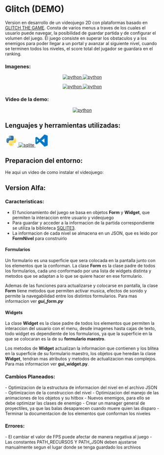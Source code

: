 <h1 align="left">Glitch (DEMO)</h1>

Version en desarrollo de un videojuego 2D con plataformas basado en [GLITCH THE GAME](http://www.glitchthegame.com). Consta de varios menus a traves de los cuales el usuario puede navegar, la posibilidad de guardar partida y de configurar el volumen del juego.
El juego consiste en superar los obstaculos y a los enemigos para poder llegar a un portal y avanzar al siguiente nivel, cuando se terminen todos los niveles, el score total del jugador se guardara en el ranking.

<h3 align="left">Imagenes:</h3>
<p align="center"> <a href="https://cdn.discordapp.com/attachments/1036152912600121356/1051553422563872919/image.png" target="_blank" rel="noreferrer"> <img src="https://cdn.discordapp.com/attachments/1036152912600121356/1051553422563872919/image.png" alt="python" width="300" height="200"/> </a><a href="https://cdn.discordapp.com/attachments/1036152912600121356/1051553837762228264/image.png" target="_blank" rel="noreferrer"> <img src="https://cdn.discordapp.com/attachments/1036152912600121356/1051553837762228264/image.png" alt="python" width="300" height="200"/> </a>
<p align="center"> <a href="https://cdn.discordapp.com/attachments/1036152912600121356/1051553944473698445/image.png" target="_blank" rel="noreferrer"> <img src="https://cdn.discordapp.com/attachments/1036152912600121356/1051553944473698445/image.png" alt="python" width="300" height="200"/> </a><a href="https://cdn.discordapp.com/attachments/1036152912600121356/1051554099969142824/image.png" target="_blank" rel="noreferrer"> <img src="https://cdn.discordapp.com/attachments/1036152912600121356/1051554099969142824/image.png" alt="python" width="300" height="200"/> </a>

<h3 align="left">Video de la demo:</h3>
<p align="center"> <a href="https://www.youtube.com/watch?v=kE6Hpu-GOVY" target="_blank" rel="noreferrer"> <img src="https://cdn.discordapp.com/attachments/1036152912600121356/1051167099122368542/main_menu.png" alt="python" width="300" height="200"/> </a>

<h2 align="left">Lenguajes y herramientas utilizadas:</h2><p align="left"> <a href="https://www.python.org" target="_blank" rel="noreferrer"> <img src="https://raw.githubusercontent.com/devicons/devicon/master/icons/python/python-original.svg" alt="python" width="40" height="40"/> </a> <a href="https://www.sqlite.org/" target="_blank" rel="noreferrer"> <img src="https://www.vectorlogo.zone/logos/sqlite/sqlite-icon.svg" alt="sqlite" width="40" height="40"/> </a> <a href="https://code.visualstudio.com/" target="_blank" rel="noreferrer"> <img src="https://github.com/caidevOficial/Logos/blob/master/Lenguajes/visual-studio-code.svg?raw=true" alt="VSCode Logo" width="40" height="40"/> </a> </p>

<h2 align="left">Preparacion del entorno:</h2>
He aqui un video de como instalar el videojuego:


<h2 align="left">Version Alfa:</h2>
<h3 align="left">Caracteristicas:</h3>

- El funcionamiento del juego se basa en objetos **Form** y **Widget**, que permiten la interaccion entre usuario y videojuego
- Para guardar y acceder a la informacion de la partida correspondiente se utiliza la biblioteca [SQLITE3](https://docs.python.org/es/3/library/sqlite3.html?highlight=sqlite3#module-sqlite3).
- La informacion de cada nivel se almacena en un JSON, que es leido por **FormNivel** para construirlo


<h4 align="left">Formularios</h4>

Un formulario es una superficie que sera colocada en la pantalla junto con los elementos que la conforman. La clase **Form** es la clase padre de todos los formularios, cada uno conformado por una lista de widgets distinta y metodos que se adaptan a lo que se quiere hacer en ese formulario.

Ademas de las funciones para actualizarse y colocarse en pantalla, la clase **Form** tiene metodos que permiten activar musica, efectos de sonido y permite la navegabilidad entre los distintos formularios. Para mas informacion ver ***gui_form.py***

<h4 align="left">Widgets</h4>

La clase **Widget** es la clase padre de todos los elementos que permiten la interaccion del usuario con el menu, desde imagenes hasta cajas de texto, todo widget es dependiente de los formularios, ya que la superficie en la que se colocaran es la de su **formulario maestro**.

Los metodos de **Widget** actualizan la informacion que contienen y los blitea en la superficie de su formulario maestro, los objetos que heredan la clase **Widget**, tendran mas atributos y metodos de actualizacion mas complejos. Para mas informacion ver **gui_widget.py**.

<h3 align="left">Cambios Planeados:</h3>
- Optimizacion de la estructura de informacion del nivel en el archivo JSON
- Optimizacion de la construccion del nivel
- Optimizacion del manejo de las animaciones de los objetos y su hitbox
- Nuevos enemigos, para ello se debe optimizar las clases de enemigo
- Crear un manager general de proyectiles, ya que las balas desaparecen cuando muere quien las disparo
- Terminar la documentacion de los elementos que conforman los niveles

<h3 align="left">Errores:</h3>
- El cambiar el valor de FPS puede afectar de manera negativa al juego
- Las constantes PATH_RECURSOS Y PATH_JSON deben ajustarse manualmente segun el lugar donde se tenga guardado los archivos













